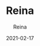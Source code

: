 ---
designer: "Endless Knot"
description: "Color%20Name%3A%20Sage%0AMaterial%3A%20Wool/Silk%0APile%3A%20CutStyle%3A%20Abstract"
image_primary: "img/Sage-600x849.jpg"
manufacturer: "Endless Knot"
href: "https://endlessknotrugs.com/product/reina-sage/"
subtitle: "Reina"
tags: 
  - "sage"
  - "wool/silk"
  - "cut"
  - "abstract"
  - "Endless Knot"
  - "Hand-Knotted Rugs"
title: "Reina"
category: "hand-knotted-rugs"
slug: "/manufacturers/endless-knot/hand-knotted-rugs/endless-knot-reina"
date: "2021-02-17"
---